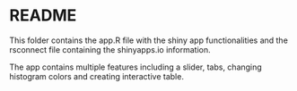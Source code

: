 README
================

This folder contains the app.R file with the shiny app functionalities
and the rsconnect file containing the shinyapps.io information.

The app contains multiple features including a slider, tabs, changing
histogram colors and creating interactive table.
